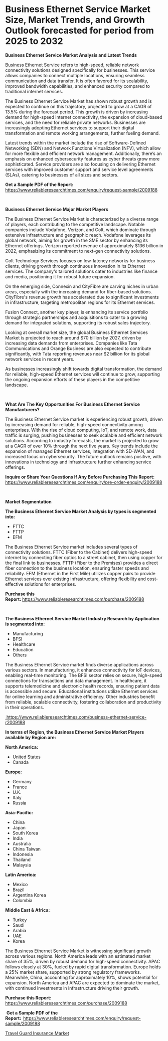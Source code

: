 <p><h1>Business Ethernet Service Market Size, Market Trends, and Growth Outlook forecasted for period from 2025 to 2032</h1></p><p><strong>Business Ethernet Service Market Analysis and Latest Trends</strong></p>
<p><p>Business Ethernet Service refers to high-speed, reliable network connectivity solutions designed specifically for businesses. This service allows companies to connect multiple locations, ensuring seamless communication and data transfer. It is often favored for its scalability, improved bandwidth capabilities, and enhanced security compared to traditional internet services.</p><p>The Business Ethernet Service Market has shown robust growth and is expected to continue on this trajectory, projected to grow at a CAGR of 13.5% during the forecast period. This growth is driven by increasing demand for high-speed internet connectivity, the expansion of cloud-based services, and the need for reliable private networks. Businesses are increasingly adopting Ethernet services to support their digital transformation and remote working arrangements, further fueling demand.</p><p>Latest trends within the market include the rise of Software-Defined Networking (SDN) and Network Functions Virtualization (NFV), which allow for more flexible and efficient network management. Additionally, there’s an emphasis on enhanced cybersecurity features as cyber threats grow more sophisticated. Service providers are also focusing on delivering Ethernet services with improved customer support and service level agreements (SLAs), catering to businesses of all sizes and sectors.</p></p>
<p><strong>Get a Sample PDF of the Report:&nbsp;</strong> <a href="https://www.reliableresearchtimes.com/enquiry/request-sample/2009188?utm_campaign=3088&utm_medium=2&utm_source=Github&utm_content=ia&utm_term=10032025&utm_id=business-ethernet-service">https://www.reliableresearchtimes.com/enquiry/request-sample/2009188</a></p>
<p>&nbsp;</p>
<p><strong>Business Ethernet Service Major Market Players</strong></p>
<p><p>The Business Ethernet Service Market is characterized by a diverse range of players, each contributing to the competitive landscape. Notable companies include Vodafone, Verizon, and Colt, which dominate through extensive infrastructure and geographic reach. Vodafone leverages its global network, aiming for growth in the SME sector by enhancing its Ethernet offerings. Verizon reported revenue of approximately $136 billion in 2022, emphasizing its commitment to next-gen connectivity solutions.</p><p>Colt Technology Services focuses on low-latency networks for business clients, driving growth through continuous innovation in its Ethernet services. The company's tailored solutions cater to industries like finance and media, positioning it for robust future expansion.</p><p>On the emerging side, Connexin and CityFibre are carving niches in urban areas, especially with the increasing demand for fiber-based solutions. CityFibre's revenue growth has accelerated due to significant investments in infrastructure, targeting metropolitan regions for its Ethernet services. </p><p>Fusion Connect, another key player, is enhancing its service portfolio through strategic partnerships and acquisitions to cater to a growing demand for integrated solutions, supporting its robust sales trajectory. </p><p>Looking at overall market size, the global Business Ethernet Services Market is projected to reach around $70 billion by 2027, driven by increasing data demands from enterprises. Companies like Tata Communications and Orange Business are also expected to contribute significantly, with Tata reporting revenues near $2 billion for its global network services in recent years.</p><p>As businesses increasingly shift towards digital transformation, the demand for reliable, high-speed Ethernet services will continue to grow, supporting the ongoing expansion efforts of these players in the competitive landscape.</p></p>
<p>&nbsp;</p>
<p><strong>What Are The Key Opportunities For Business Ethernet Service Manufacturers?</strong></p>
<p><p>The Business Ethernet Service market is experiencing robust growth, driven by increasing demand for reliable, high-speed connectivity among enterprises. With the rise of cloud computing, IoT, and remote work, data traffic is surging, pushing businesses to seek scalable and efficient network solutions. According to industry forecasts, the market is projected to grow at a CAGR of over 10% through the next five years. Key trends include the expansion of managed Ethernet services, integration with SD-WAN, and increased focus on cybersecurity. The future outlook remains positive, with innovations in technology and infrastructure further enhancing service offerings.</p></p>
<p><strong>Inquire or Share Your Questions If Any Before Purchasing This Report:</strong> <a href="https://www.reliableresearchtimes.com/enquiry/pre-order-enquiry/2009188?utm_campaign=3088&utm_medium=2&utm_source=Github&utm_content=ia&utm_term=10032025&utm_id=business-ethernet-service">https://www.reliableresearchtimes.com/enquiry/pre-order-enquiry/2009188</a></p>
<p>&nbsp;</p>
<p><strong>Market Segmentation</strong></p>
<p><strong>The Business Ethernet Service Market Analysis by types is segmented into:</strong></p>
<p><ul><li>FTTC</li><li>FTTP</li><li>EFM</li></ul></p>
<p><p>The Business Ethernet Service market includes several types of connectivity solutions. FTTC (Fiber to the Cabinet) delivers high-speed internet by connecting fiber optics to a street cabinet, then using copper for the final link to businesses. FTTP (Fiber to the Premises) provides a direct fiber connection to the business location, ensuring faster speeds and reliability. EFM (Ethernet in the First Mile) utilizes copper pairs to provide Ethernet services over existing infrastructure, offering flexibility and cost-effective solutions for enterprises.</p></p>
<p><strong>Purchase this Report:&nbsp;</strong><a href="https://www.reliableresearchtimes.com/purchase/2009188?utm_campaign=3088&utm_medium=2&utm_source=Github&utm_content=ia&utm_term=10032025&utm_id=business-ethernet-service">https://www.reliableresearchtimes.com/purchase/2009188</a></p>
<p>&nbsp;</p>
<p><strong>The Business Ethernet Service Market Industry Research by Application is segmented into:</strong></p>
<p><ul><li>Manufacturing</li><li>BFSI</li><li>Healthcare</li><li>Education</li><li>Others</li></ul></p>
<p><p>The Business Ethernet Service market finds diverse applications across various sectors. In manufacturing, it enhances connectivity for IoT devices, enabling real-time monitoring. The BFSI sector relies on secure, high-speed connections for transactions and data management. In healthcare, it supports telemedicine and electronic health records, ensuring patient data is accessible and secure. Educational institutions utilize Ethernet services for online learning and administrative efficiency. Other industries benefit from reliable, scalable connectivity, fostering collaboration and productivity in their operations.</p></p>
<p><a href="https://www.reliableresearchtimes.com/business-ethernet-service-r2009188?utm_campaign=3088&utm_medium=2&utm_source=Github&utm_content=ia&utm_term=10032025&utm_id=business-ethernet-service">&nbsp;https://www.reliableresearchtimes.com/business-ethernet-service-r2009188</a></p>
<p><strong>In terms of Region, the Business Ethernet Service Market Players available by Region are:</strong></p>
<p>
    <p> <strong> North America: </strong>
        <ul>
            <li>United States</li>
            <li>Canada</li>
        </ul>
        </p> 
    <p> <strong> Europe: </strong>
        <ul>
            <li>Germany</li>
            <li>France</li>
            <li>U.K.</li>
            <li>Italy</li>
            <li>Russia</li>
        </ul>
        </p> 
    <p> <strong> Asia-Pacific: </strong>
        <ul>
            <li>China</li>
            <li>Japan</li>
            <li>South Korea</li>
            <li>India</li>
            <li>Australia</li>
            <li>China Taiwan</li>
            <li>Indonesia</li>
            <li>Thailand</li>
            <li>Malaysia</li>
        </ul>
        </p> 
    <p> <strong> Latin America: </strong>
        <ul>
            <li>Mexico</li>
            <li>Brazil</li>
            <li>Argentina Korea</li>
            <li>Colombia</li>
        </ul>
        </p> 
    <p> <strong> Middle East & Africa: </strong>
        <ul>
            <li>Turkey</li>
            <li>Saudi</li>
            <li>Arabia</li>
            <li>UAE</li>
            <li>Korea</li>
        </ul>
    </p>
    </p>
<p><p>The Business Ethernet Service Market is witnessing significant growth across various regions. North America leads with an estimated market share of 35%, driven by robust demand for high-speed connectivity. APAC follows closely at 30%, fueled by rapid digital transformation. Europe holds a 25% market share, supported by strong regulatory frameworks. Meanwhile, China, accounting for approximately 10%, shows potential for expansion. North America and APAC are expected to dominate the market, with continued investments in infrastructure driving their growth.</p></p>
<p><strong>Purchase this Report: </strong><a href="https://www.reliableresearchtimes.com/purchase/2009188?utm_campaign=3088&utm_medium=2&utm_source=Github&utm_content=ia&utm_term=10032025&utm_id=business-ethernet-service">https://www.reliableresearchtimes.com/purchase/2009188</a></p>
<p>&nbsp;<strong>Get a Sample PDF of the Report:&nbsp;&nbsp;</strong><a href="https://www.reliableresearchtimes.com/enquiry/request-sample/2009188?utm_campaign=3088&utm_medium=2&utm_source=Github&utm_content=ia&utm_term=10032025&utm_id=business-ethernet-service">https://www.reliableresearchtimes.com/enquiry/request-sample/2009188</a></p>
<p><strong></strong></p>
<p><p><a href="https://github.com/djarixneoza/Market-Research-Report-List-1/blob/main/travel-guard-insurance-market.md?utm_campaign=3088&utm_medium=2&utm_source=Github&utm_content=ia&utm_term=10032025&utm_id=business-ethernet-service">Travel Guard Insurance Market</a></p></p>